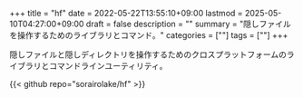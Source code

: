 +++
title = "hf"
date = 2022-05-22T13:55:10+09:00
lastmod = 2025-05-10T04:27:00+09:00
draft = false
description = ""
summary = "隠しファイルを操作するためのライブラリとコマンド。"
categories = [""]
tags = [""]
+++

隠しファイルと隠しディレクトリを操作するためのクロスプラットフォームのライブラリとコマンドラインユーティリティ。

{{< github repo="sorairolake/hf" >}}

